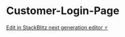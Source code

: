 # Customer-Login-Page

[Edit in StackBlitz next generation editor ⚡️](https://stackblitz.com/~/github.com/DavidJonahSivaruban/Customer-Login-Page)